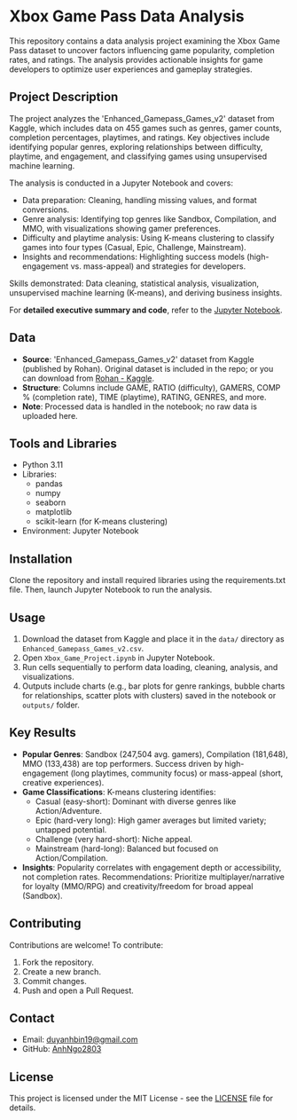 # Xbox Game Pass Data Analysis

This repository contains a data analysis project examining the Xbox Game Pass dataset to uncover factors influencing game popularity, completion rates, and ratings. The analysis provides actionable insights for game developers to optimize user experiences and gameplay strategies.

## Project Description

The project analyzes the 'Enhanced_Gamepass_Games_v2' dataset from Kaggle, which includes data on 455 games such as genres, gamer counts, completion percentages, playtimes, and ratings. Key objectives include identifying popular genres, exploring relationships between difficulty, playtime, and engagement, and classifying games using unsupervised machine learning.

The analysis is conducted in a Jupyter Notebook and covers:
- Data preparation: Cleaning, handling missing values, and format conversions.
- Genre analysis: Identifying top genres like Sandbox, Compilation, and MMO, with visualizations showing gamer preferences.
- Difficulty and playtime analysis: Using K-means clustering to classify games into four types (Casual, Epic, Challenge, Mainstream).
- Insights and recommendations: Highlighting success models (high-engagement vs. mass-appeal) and strategies for developers.

Skills demonstrated: Data cleaning, statistical analysis, visualization, unsupervised machine learning (K-means), and deriving business insights.

For **detailed executive summary and code**, refer to the [Jupyter Notebook](Xbox_Game_Project.ipynb).

## Data

- **Source**: 'Enhanced_Gamepass_Games_v2' dataset from Kaggle (published by Rohan). Original dataset is included in the repo; or you can download from [Rohan - Kaggle]([https://www.kaggle.com/datasets/rohanchopdekar/enhanced-gamepass-games-v2](https://www.kaggle.com/datasets/vines666/enhanced-xbox-game-pass-genres)).
- **Structure**: Columns include GAME, RATIO (difficulty), GAMERS, COMP % (completion rate), TIME (playtime), RATING, GENRES, and more.
- **Note**: Processed data is handled in the notebook; no raw data is uploaded here.

## Tools and Libraries

- Python 3.11
- Libraries:
  - pandas
  - numpy
  - seaborn
  - matplotlib
  - scikit-learn (for K-means clustering)
- Environment: Jupyter Notebook

## Installation

Clone the repository and install required libraries using the requirements.txt file. Then, launch Jupyter Notebook to run the analysis.

## Usage

1. Download the dataset from Kaggle and place it in the `data/` directory as `Enhanced_Gamepass_Games_v2.csv`.
2. Open `Xbox_Game_Project.ipynb` in Jupyter Notebook.
3. Run cells sequentially to perform data loading, cleaning, analysis, and visualizations.
4. Outputs include charts (e.g., bar plots for genre rankings, bubble charts for relationships, scatter plots with clusters) saved in the notebook or `outputs/` folder.

## Key Results

- **Popular Genres**: Sandbox (247,504 avg. gamers), Compilation (181,648), MMO (133,438) are top performers. Success driven by high-engagement (long playtimes, community focus) or mass-appeal (short, creative experiences).
- **Game Classifications**: K-means clustering identifies:
  - Casual (easy-short): Dominant with diverse genres like Action/Adventure.
  - Epic (hard-very long): High gamer averages but limited variety; untapped potential.
  - Challenge (very hard-short): Niche appeal.
  - Mainstream (hard-long): Balanced but focused on Action/Compilation.
- **Insights**: Popularity correlates with engagement depth or accessibility, not completion rates. Recommendations: Prioritize multiplayer/narrative for loyalty (MMO/RPG) and creativity/freedom for broad appeal (Sandbox).


## Contributing

Contributions are welcome! To contribute:
1. Fork the repository.
2. Create a new branch.
3. Commit changes.
4. Push and open a Pull Request.

## Contact

- Email: duyanhbin19@gmail.com
- GitHub: [AnhNgo2803](https://github.com/AnhNgo2803)

## License

This project is licensed under the MIT License - see the [LICENSE](LICENSE) file for details.
